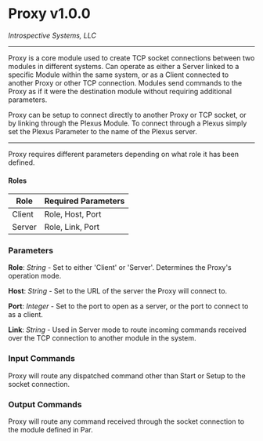 # Proxy v1.0.0

_Introspective Systems, LLC_

---
Proxy is a core module used to create TCP socket connections between two modules in different systems. Can 
operate as either a Server linked to a specific Module within the same system, or as a Client connected to another Proxy
or other TCP connection. Modules send commands to the Proxy as if it were the destination module without requiring 
additional parameters.

Proxy can be setup to connect directly to another Proxy or TCP socket, or by linking through the Plexus Module. To connect
through a Plexus simply set the Plexus Parameter to the name of the Plexus server.

---
Proxy requires different parameters depending on what role it has been defined.

#### Roles
Role | Required Parameters
--- | --- |
Client | Role, Host, Port
Server | Role, Link, Port


### Parameters

**Role**: _String_ - Set to either 'Client' or 'Server'. Determines the Proxy's operation mode.

**Host**: _String_ - Set to the URL of the server the Proxy will connect to.

**Port**: _Integer_ - Set to the port to open as a server, or the port to connect to as a client.

**Link**: _String_ - Used in Server mode to route incoming commands received over the TCP connection to another module in the system.

### Input Commands

Proxy will route any dispatched command other than Start or Setup to the socket connection.

### Output Commands

Proxy will route any command received through the socket connection to the module defined in Par.